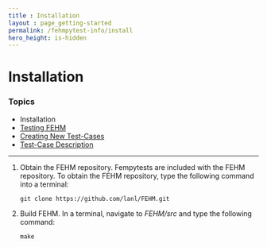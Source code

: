 ```yaml
---
title : Installation
layout : page_getting-started
permalink: /fehmpytest-info/install
hero_height: is-hidden
---
```


# Installation


### Topics

* Installation
* [Testing FEHM](/FEHM/getting-started/fehmpytest-info/testing)
* [Creating New Test-Cases](/FEHM/getting-started/fehmpytest-info/newtest)
* [Test-Case Description](/FEHM/getting-started/fehmpytest-info/testdesc)

---

1. Obtain the FEHM repository. Fempytests are included with the FEHM repository. 
   To obtain the FEHM repository, type the following command into a terminal:
    
   ``git clone https://github.com/lanl/FEHM.git``
    
2. Build FEHM. In a terminal, navigate to *FEHM/src* and type the
   following command:
       
   ``
   make
   ``
